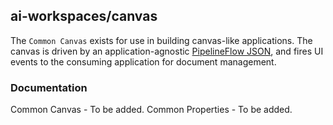 <!--
{% comment %}
Copyright 2017-2019 IBM Corporation

Licensed under the Apache License, Version 2.0 (the "License");
you may not use this file except in compliance with the License.
You may obtain a copy of the License at

http://www.apache.org/licenses/LICENSE-2.0

Unless required by applicable law or agreed to in writing, software
distributed under the License is distributed on an "AS IS" BASIS,
WITHOUT WARRANTIES OR CONDITIONS OF ANY KIND, either express or implied.
See the License for the specific language governing permissions and
limitations under the License.
{% endcomment %}
-->

## ai-workspaces/canvas
The `Common Canvas` exists for use in building canvas-like applications. The canvas is driven by an application-agnostic [PipelineFlow JSON](https://github.com/ai-workspace/canvas-schemas/tree/master/common-pipeline/pipeline-flow), and fires UI events to the consuming application for document management.

### Documentation

Common Canvas - To be added.
Common Properties - To be added.
